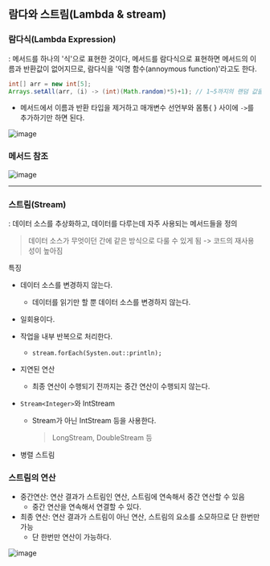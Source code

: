 ## 람다와 스트림(Lambda & stream)

### 람다식(Lambda Expression) 

: 메서드를 하나의 '식'으로 표현한 것이다, 메서드를 람다식으로 표현하면 메서드의 이름과 반환값이 없어지므로, 람다식을 '익명 함수(annoymous function)'라고도 한다.

```java
int[] arr = new int[5];
Arrays.setAll(arr, (i) -> (int)(Math.random)*5)+1); // 1~5까지의 랜덤 값을 입력
```

- 메서드에서 이름과 반환 타입을 제거하고 매개변수 선언부와 몸통{ } 사이에 `->`를 추가하기만 하면 된다.

![image](https://github.com/siwoo1627/Today-I-Learn/assets/114638386/2917f8a4-ba42-4938-9bfe-4c392fca70d2)



### 메서드 참조

![image](https://github.com/siwoo1627/Today-I-Learn/assets/114638386/f3659d06-faad-4028-8a6e-47955f901852)

***

### 스트림(Stream)

: 데이터 소스를 추상화하고, 데이터를 다루는데 자주 사용되는 메서드들을 정의

> 데이터 소스가 무엇이던 간에 같은 방식으로 다룰 수 있게 됨 -> 코드의 재사용 성이 높아짐

특징

- 데이터 소스를 변경하지 않는다.

  - 데이터를 읽기만 할 뿐 데이터 소스를 변경하지 않는다.

- 일회용이다.

- 작업을 내부 반복으로 처리한다.

  - `stream.forEach(Systen.out::println);`

- 지연된 연산

  - 최종 연산이 수행되기 전까지는 중간 연산이 수행되지 않는다.

- `Stream<Integer>`와 IntStream

  - Stream<Integer>가 아닌 IntStream 등을 사용한다.

    > LongStream, DoubleStream 등

- 병렬 스트림

### 스트림의 연산

- 중간연산: 연산 결과가 스트림인 연산, 스트림에 연속해서 중간 연산할 수 있음
  - 중간 연산을 연속해서 연결할 수 있다.
- 최종 연산: 연산 결과가 스트림이 아닌 연산, 스트림의 요소를 소모하므로 단 한번만 가능
  - 단 한번만 연산이 가능하다.

![image](https://github.com/siwoo1627/Today-I-Learn/assets/114638386/e1ff5235-dbd3-436b-b1bc-96ecf714278c)
